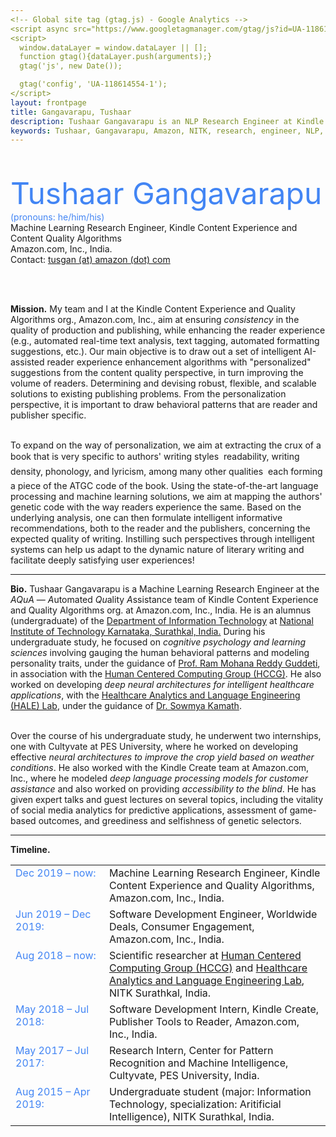 ```yaml
---
<!-- Global site tag (gtag.js) - Google Analytics -->
<script async src="https://www.googletagmanager.com/gtag/js?id=UA-118614554-1"></script>
<script>
  window.dataLayer = window.dataLayer || [];
  function gtag(){dataLayer.push(arguments);}
  gtag('js', new Date());

  gtag('config', 'UA-118614554-1');
</script>
layout: frontpage
title: Gangavarapu, Tushaar
description: Tushaar Gangavarapu is an NLP Research Engineer at Kindle Content Experience and Quality Algorithms, Amazon.com, Inc. 
keywords: Tushaar, Gangavarapu, Amazon, NITK, research, engineer, NLP, ML, AI, DL
---
```


<!-- <div class="container">
    <div class="row-fluid">
        <div class="span10">
            Extremely interested in Cognitive Psychology, Learning Sciences, and Bioinformatics. A voracious reader of evolutionary biology. I worked with the Worldwide Deals Team, Community Shopping at Amazon.com, Inc. for ranking of the deals on the "Today's Deals" page. I'm moving to the Kindle Quality Algorithms team as a research engineer, to solve challenging NLP tasks!
        </div>
        <div class="span2">
        <a href="../assets/images/tushaar.jpeg">
          <img src="../assets/images/tushaar.jpeg"
                  title="Tushaar Gangavarapu" alt="Gangavarapu, Tushaar"/></a>
        </div>
    </div>
</div> -->

<style type="text/css">
  hr.style {
    border: 0;
    height: 1px;
    background-image: linear-gradient(to right, rgba(0, 0, 0, 0), rgba(0, 0, 0, 0.75), rgba(0, 0, 0, 0));
  }
</style>

<div class="row">

  <div class="col-md-9">
    <div><br/><br/><font color="#4285F4"><font size="18px">Tushaar Gangavarapu</font> (pronouns: he/him/his)</font></div>
    <div>
      Machine Learning Research Engineer, Kindle Content Experience and Content Quality Algorithms <br/> Amazon.com, Inc., India.
      <br/> Contact: <a href="mailto:tusgan@amazon.com" style="height:15px"> tusgan (at) amazon (dot) com </a>
    </div>
  </div>

<br><br>

<p>
  <b>Mission.</b> My team and I at the Kindle Content Experience and Quality Algorithms org., Amazon.com, Inc., aim at ensuring <i>consistency</i> in the quality of production and publishing, while enhancing the reader experience (e.g., automated real-time text analysis, text tagging, automated formatting suggestions, etc.). Our main objective is to draw out a set of intelligent AI-assisted reader experience enhancement algorithms with "personalized" suggestions from the content quality perspective, in turn improving the volume of readers. Determining and devising robust, flexible, and scalable solutions to existing publishing problems. From the personalization perspective, it is important to draw behavioral patterns that are reader and publisher specific.<br/><br/>

  To expand on the way of personalization, we aim at extracting the crux of a book that is very specific to authors' writing styles &#151; readability, writing density, phonology, and lyricism, among many other qualities &#151; each forming a piece of the ATGC code of the book. Using the state-of-the-art language processing and machine learning solutions, we aim at mapping the authors' genetic code with the way readers experience the same. Based on the underlying analysis, one can then formulate intelligent informative recommendations, both to the reader and the publishers, concerning the expected quality of writing. Instilling such perspectives through intelligent systems can help us adapt to the dynamic nature of literary writing and facilitate deeply satisfying user experiences!
</p>

<hr class="style"/>

<p>
  <b>Bio.</b> Tushaar Gangavarapu is a Machine Learning Research Engineer at the <i>AQuA</i> &#151; <i>A</i>utomated <i>Qu</i>ality <i>A</i>ssistance team of Kindle Content Experience and Quality Algorithms org. at Amazon.com, Inc., India. He is an alumnus (undergraduate) of the <a href="https://infotech.nitk.ac.in/" target="_blank">Department of Information Technology</a> at <a href="http://www.nitk.ac.in/">National Institute of Technology Karnataka, Surathkal, India.</a> During his undergraduate study, he focused on <i>cognitive psychology and learning sciences</i> involving gauging the human behavioral patterns and modeling personality traits, under the guidance of <a href="https://infotech.nitk.ac.in/faculty/ram-mohana-reddy-guddeti" target="_blank">Prof. Ram Mohana Reddy Guddeti</a>, in association with the <a href="http://hccg.nitk.ac.in/" target="_blank">Human Centered Computing Group (HCCG)</a>. He also worked on developing <i>deep neural architectures for intelligent healthcare applications</i>, with the <a href="https://halelabnitk.github.io/" target="_blank">Healthcare Analytics and Language Engineering (HALE) Lab</a>, under the guidance of <a href="https://infotech.nitk.ac.in/faculty/sowmya-kamath-s" target="_blank">Dr. Sowmya Kamath</a>. <br/><br/>

  Over the course of his undergraduate study, he underwent two internships, one with Cultyvate at PES University, where he worked on developing effective <i>neural architectures to improve the crop yield based on weather conditions</i>. He also worked with the Kindle Create team at Amazon.com, Inc., where he modeled <i>deep language processing models for customer assistance</i> and also worked on providing <i>accessibility to the blind</i>. He has given expert talks and guest lectures on several topics, including the vitality of social media analytics for predictive applications, assessment of game-based outcomes, and greediness and selfishness of genetic selectors.
</p>

<hr class="style"/>


<b>Timeline.</b>
<br/>
<table border="0" width="100%" id="awards" style="vertical-align: text-top;">
<colgroup><col width="150px"></colgroup>
<tbody>
  <tr>
    <td style="vertical-align: text-top;"><span><font color="#4285F4">Dec 2019 &#150; now:</font></span></td>
    <td><span>Machine Learning Research Engineer, Kindle Content Experience and Quality Algorithms, Amazon.com, Inc., India.</span></td>
  </tr>

  <tr>
    <td style="vertical-align: text-top;"><span><font color="#4285F4">Jun 2019 &#150; Dec 2019:</font></span></td>
    <td><span>Software Development Engineer, Worldwide Deals, Consumer Engagement, Amazon.com, Inc., India.</span></td>
  </tr>

  <tr>
    <td style="vertical-align: text-top;"><span><font color="#4285F4">Aug 2018 &#150; now:</font></span></td>
    <td style="vertical-align: text-top;"><span> Scientific researcher at <a href="http://hccg.nitk.ac.in/" target="_blank">Human Centered Computing Group (HCCG)</a> and <a href="https://halelabnitk.github.io/" target="_blank">Healthcare Analytics and Language Engineering Lab</a>, NITK Surathkal, India.</span></td>
  </tr>

  <tr>
    <td style="vertical-align: text-top;"><span><font color="#4285F4">May 2018 &#150; Jul 2018:</font></span></td>
    <td style="vertical-align: text-top;"><span>Software Development Intern, Kindle Create, Publisher Tools to Reader, Amazon.com, Inc., India.</span></td>
  </tr>

  <tr>
    <td style="vertical-align: text-top;"><span><font color="#4285F4">May 2017 &#150; Jul 2017:</font></span></td>
    <td style="vertical-align: text-top;"><span>Research Intern, Center for Pattern Recognition and Machine Intelligence, Cultyvate, PES University, India.</span></td>
  </tr>

  <tr>
    <td style="vertical-align: text-top;"> <span><font color="#4285F4">Aug 2015 &#150; Apr 2019:</font></span></td>
    <td style="vertical-align: text-top;"> <span>Undergraduate student (major: Information Technology, specialization: Aritificial Intelligence), NITK Surathkal, India.</td>
  </tr>

  </tbody></table>
</div>